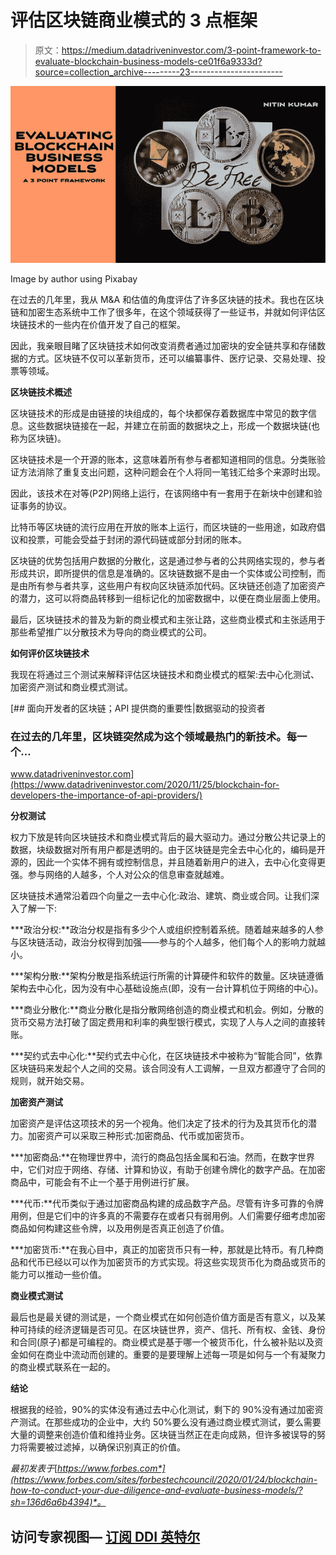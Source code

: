 # 评估区块链商业模式的 3 点框架

> 原文：<https://medium.datadriveninvestor.com/3-point-framework-to-evaluate-blockchain-business-models-ce01f6a9333d?source=collection_archive---------23----------------------->

![](img/46d6d2aab90a5769630b8242c43bffd1.png)

Image by author using Pixabay

在过去的几年里，我从 M&A 和估值的角度评估了许多区块链的技术。我也在区块链和加密生态系统中工作了很多年，在这个领域获得了一些证书，并就如何评估区块链技术的一些内在价值开发了自己的框架。

因此，我亲眼目睹了区块链技术如何改变消费者通过加密块的安全链共享和存储数据的方式。区块链不仅可以革新货币，还可以编纂事件、医疗记录、交易处理、投票等领域。

**区块链技术概述**

区块链技术的形成是由链接的块组成的，每个块都保存着数据库中常见的数字信息。这些数据块链接在一起，并建立在前面的数据块之上，形成一个数据块链(也称为区块链)。

区块链技术是一个开源的账本，这意味着所有参与者都知道相同的信息。分类账验证方法消除了重复支出问题，这种问题会在个人将同一笔钱汇给多个来源时出现。

因此，该技术在对等(P2P)网络上运行，在该网络中有一套用于在新块中创建和验证事务的协议。

比特币等区块链的流行应用在开放的账本上运行，而区块链的一些用途，如政府倡议和投票，可能会受益于封闭的源代码链或部分封闭的账本。

区块链的优势包括用户数据的分散化，这是通过参与者的公共网络实现的，参与者形成共识，即所提供的信息是准确的。区块链数据不是由一个实体或公司控制，而是由所有参与者共享，这些用户有权向区块链添加代码。区块链还创造了加密资产的潜力，这可以将商品转移到一组标记化的加密数据中，以便在商业层面上使用。

最后，区块链技术的普及为新的商业模式和主张让路，这些商业模式和主张适用于那些希望推广以分散技术为导向的商业模式的公司。

**如何评价区块链技术**

我现在将通过三个测试来解释评估区块链技术和商业模式的框架:去中心化测试、加密资产测试和商业模式测试。

[](https://www.datadriveninvestor.com/2020/11/25/blockchain-for-developers-the-importance-of-api-providers/) [## 面向开发者的区块链；API 提供商的重要性|数据驱动的投资者

### 在过去的几年里，区块链突然成为这个领域最热门的新技术。每一个…

www.datadriveninvestor.com](https://www.datadriveninvestor.com/2020/11/25/blockchain-for-developers-the-importance-of-api-providers/) 

**分权测试**

权力下放是转向区块链技术和商业模式背后的最大驱动力。通过分散公共记录上的数据，块级数据对所有用户都是透明的。由于区块链是完全去中心化的，编码是开源的，因此一个实体不拥有或控制信息，并且随着新用户的进入，去中心化变得更强。参与网络的人越多，个人对公众的信息审查就越难。

区块链技术通常沿着四个向量之一去中心化:政治、建筑、商业或合同。让我们深入了解一下:

***政治分权:**政治分权是指有多少个人或组织控制着系统。随着越来越多的人参与区块链活动，政治分权得到加强——参与的个人越多，他们每个人的影响力就越小。

***架构分散:**架构分散是指系统运行所需的计算硬件和软件的数量。区块链遵循架构去中心化，因为没有中心基础设施点(即，没有一台计算机位于网络的中心)。

***商业分散化:**商业分散化是指分散网络创造的商业模式和机会。例如，分散的货币交易方法打破了固定费用和利率的典型银行模式，实现了人与人之间的直接转账。

***契约式去中心化:**契约式去中心化，在区块链技术中被称为“智能合同”，依靠区块链码来发起个人之间的交易。该合同没有人工调解，一旦双方都遵守了合同的规则，就开始交易。

**加密资产测试**

加密资产是评估这项技术的另一个视角。他们决定了技术的行为及其货币化的潜力。加密资产可以采取三种形式:加密商品、代币或加密货币。

***加密商品:**在物理世界中，流行的商品包括金属和石油。然而，在数字世界中，它们对应于网络、存储、计算和协议，有助于创建令牌化的数字产品。在加密商品中，可能会有不止一个基于用例进行扩展。

***代币:**代币类似于通过加密商品构建的成品数字产品。尽管有许多可靠的令牌用例，但是它们中的许多真的不需要存在或者只有弱用例。人们需要仔细考虑加密商品如何构建这些令牌，以及用例是否真正创造了价值。

***加密货币:**在我心目中，真正的加密货币只有一种，那就是比特币。有几种商品和代币已经以可以作为加密货币的方式实现。将这些实现货币化为商品或货币的能力可以推动一些价值。

**商业模式测试**

最后也是最关键的测试是，一个商业模式在如何创造价值方面是否有意义，以及某种可持续的经济逻辑是否可见。在区块链世界，资产、信托、所有权、金钱、身份和合同(原子)都是可编程的。商业模式是基于哪一个被货币化，什么被补贴以及资金如何在商业中流动而创建的。重要的是要理解上述每一项是如何与一个有凝聚力的商业模式联系在一起的。

**结论**

根据我的经验，90%的实体没有通过去中心化测试，剩下的 90%没有通过加密资产测试。在那些成功的企业中，大约 50%要么没有通过商业模式测试，要么需要大量的调整来创造价值和维持业务。区块链当然正在走向成熟，但许多被误导的努力将需要被过滤掉，以确保识别真正的价值。

*最初发表于*[*https://www.forbes.com*](https://www.forbes.com/sites/forbestechcouncil/2020/01/24/blockchain-how-to-conduct-your-due-diligence-and-evaluate-business-models/?sh=136d6a6b4394)*。*

## 访问专家视图— [订阅 DDI 英特尔](https://datadriveninvestor.com/ddi-intel)